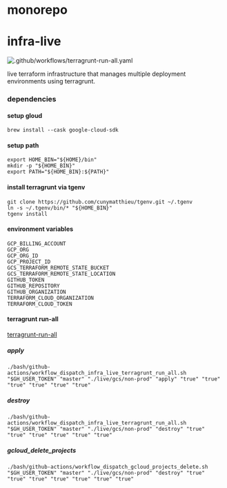 # monorepo

# infra-live

![.github/workflows/terragrunt-run-all.yaml](https://github.com/neuralnetes/infra-live/workflows/.github/workflows/terragrunt-run-all.yaml/badge.svg?branch=master)

live terraform infrastructure that manages multiple deployment environments using terragrunt.

### dependencies

#### setup gloud

```shell script
brew install --cask google-cloud-sdk
```

#### setup path

```
export HOME_BIN="${HOME}/bin"
mkdir -p "${HOME_BIN}"
export PATH="${HOME_BIN}:${PATH}"
```


#### install terragrunt via tgenv

```
git clone https://github.com/cunymatthieu/tgenv.git ~/.tgenv
ln -s ~/.tgenv/bin/* "${HOME_BIN}"
tgenv install
```

#### environment variables

```
GCP_BILLING_ACCOUNT
GCP_ORG
GCP_ORG_ID
GCP_PROJECT_ID
GCS_TERRAFORM_REMOTE_STATE_BUCKET
GCS_TERRAFORM_REMOTE_STATE_LOCATION
GITHUB_TOKEN
GITHUB_REPOSITORY
GITHUB_ORGANIZATION
TERRAFORM_CLOUD_ORGANIZATION
TERRAFORM_CLOUD_TOKEN
```

#### terragrunt run-all

[terragrunt-run-all](https://github.com/neuralnetes/infra-live/actions/workflows/terragrunt-run-all.yaml)

##### apply

```shell script
./bash/github-actions/workflow_dispatch_infra_live_terragrunt_run_all.sh "$GH_USER_TOKEN" "master" "./live/gcs/non-prod" "apply" "true" "true" "true" "true" "true" "true"
```

##### destroy

```shell script
./bash/github-actions/workflow_dispatch_infra_live_terragrunt_run_all.sh "$GH_USER_TOKEN" "master" "./live/gcs/non-prod" "destroy" "true" "true" "true" "true" "true" "true"
```

##### gcloud_delete_projects

```shell script
./bash/github-actions/workflow_dispatch_gcloud_projects_delete.sh "$GH_USER_TOKEN" "master" "./live/gcs/non-prod" "destroy" "true" "true" "true" "true" "true" "true" "true"